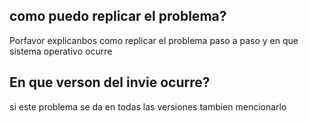 ## como puedo replicar el problema?
Porfavor explicanbos como replicar el problema paso a paso y en que sistema operativo ocurre 
## En que verson del invie ocurre?
si este problema se da en todas las versiones tambien mencionarlo 
